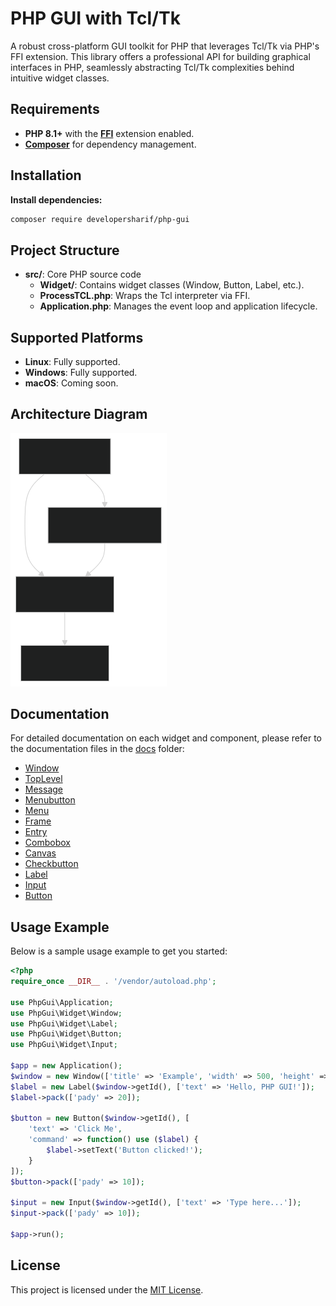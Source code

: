 # PHP GUI with Tcl/Tk

A robust cross-platform GUI toolkit for PHP that leverages Tcl/Tk via PHP's FFI extension. This library offers a professional API for building graphical interfaces in PHP, seamlessly abstracting Tcl/Tk complexities behind intuitive widget classes.

## Requirements

- **PHP 8.1+** with the **[FFI](https://www.php.net/manual/en/intro.ffi.php)** extension enabled.
- **[Composer](https://getcomposer.org/)** for dependency management.

## Installation

**Install dependencies:**

```bash
composer require developersharif/php-gui
```

## Project Structure

- **src/**: Core PHP source code
  - **Widget/**: Contains widget classes (Window, Button, Label, etc.).
  - **ProcessTCL.php**: Wraps the Tcl interpreter via FFI.
  - **Application.php**: Manages the event loop and application lifecycle.

## Supported Platforms

- **Linux**: Fully supported.
- **Windows**: Fully supported.
- **macOS**: Coming soon.

## Architecture Diagram

<img src="./docs/system.svg" style="width:250px" alt="System Architecture Diagram">

## Documentation

For detailed documentation on each widget and component, please refer to the documentation files in the [docs](./docs) folder:

- [Window](./docs/Window.md)
- [TopLevel](./docs/TopLevel.md)
- [Message](./docs/Message.md)
- [Menubutton](./docs/Menubutton.md)
- [Menu](./docs/Menu.md)
- [Frame](./docs/Frame.md)
- [Entry](./docs/Entry.md)
- [Combobox](./docs/Combobox.md)
- [Canvas](./docs/Canvas.md)
- [Checkbutton](./docs/Checkbutton.md)
- [Label](./docs/Label.md)
- [Input](./docs/Input.md)
- [Button](./docs/Button.md)

## Usage Example

Below is a sample usage example to get you started:

```php
<?php
require_once __DIR__ . '/vendor/autoload.php';

use PhpGui\Application;
use PhpGui\Widget\Window;
use PhpGui\Widget\Label;
use PhpGui\Widget\Button;
use PhpGui\Widget\Input;

$app = new Application();
$window = new Window(['title' => 'Example', 'width' => 500, 'height' => 300]);
$label = new Label($window->getId(), ['text' => 'Hello, PHP GUI!']);
$label->pack(['pady' => 20]);

$button = new Button($window->getId(), [
    'text' => 'Click Me',
    'command' => function() use ($label) {
        $label->setText('Button clicked!');
    }
]);
$button->pack(['pady' => 10]);

$input = new Input($window->getId(), ['text' => 'Type here...']);
$input->pack(['pady' => 10]);

$app->run();
```

## License

This project is licensed under the [MIT License](LICENSE).
